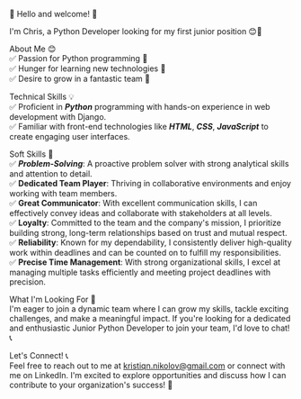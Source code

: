👋 Hello and welcome! 👋  

I'm Chris, a Python Developer looking for my first junior position 😊🐍  

About Me 😊  
✅ Passion for Python programming 🐍  
✅ Hunger for learning new technologies 🚀  
✅ Desire to grow in a fantastic team 🤝  

Technical Skills 💡  
✅ Proficient in **_Python_** programming with hands-on experience in web development with Django.  
✅ Familiar with front-end technologies like **_HTML_**, **_CSS_**, **_JavaScript_** to create engaging user interfaces.  

Soft Skills 🌟  
✅ **_Problem-Solving_**: A proactive problem solver with strong analytical skills and attention to detail.  
✅ **Dedicated Team Player**: Thriving in collaborative environments and enjoy working with team members.  
✅ **Great Communicator**: With excellent communication skills, I can effectively convey ideas and collaborate with stakeholders at all levels.  
✅ **Loyalty**: Committed to the team and the company's mission, I prioritize building strong, long-term relationships based on trust and mutual respect.  
✅ **Reliability**: Known for my dependability, I consistently deliver high-quality work within deadlines and can be counted on to fulfill my responsibilities.  
✅ **Precise Time Management**: With strong organizational skills, I excel at managing multiple tasks efficiently and meeting project deadlines with precision.  

What I'm Looking For 🎯  
I'm eager to join a dynamic team where I can grow my skills, tackle exciting challenges, and make a meaningful impact. If you're looking for a dedicated and enthusiastic Junior Python Developer to join your team, I'd love to chat! 📞  

Let's Connect! 📞  
Feel free to reach out to me at kristiqn.nikolov@gmail.com or connect with me on LinkedIn. I'm excited to explore opportunities and discuss how I can contribute to your organization's success! 🌟
